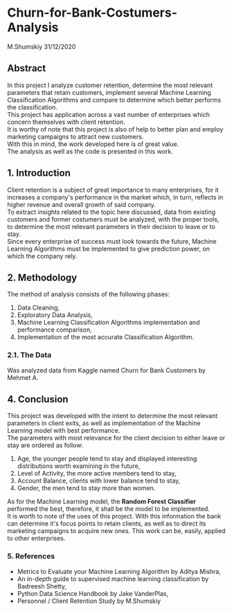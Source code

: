 # Churn-for-Bank-Costumers-Analysis
M.Shumskiy 31/12/2020  
## Abstract  
In this project I analyze customer retention, determine the most relevant parameters that retain customers, implement several Machine Learning Classification Algorithms and compare to determine which better performs the classification.  
This project has application across a vast number of enterprises which concern themselves with client retention.  
It is worthy of note that this project is also of help to better plan and employ marketing campaigns to attract new customers.  
With this in mind, the work developed here is of great value.  
The analysis as well as the code is presented in this work.

## 1. Introduction  
Client retention is a subject of great importance to many enterprises, for it increases a company's performance in the market which, in turn, reflects in higher revenue and overall growth of said company.  
To extract insights related to the topic here discussed, data from existing customers and former costumers must be analyzed, with the proper tools, to determine the most relevant parameters in their decision to leave or to stay.  
Since every enterprise of success must look towards the future, Machine Learning Algorithms must be implemented to give prediction power, on which the company rely.
 
## 2. Methodology 
The method of analysis consists of the following phases:  
 1. Data Cleaning,  
 2. Exploratory Data Analysis,  
 3. Machine Learning Classification Algorithms implementation and performance comparison,  
 4. Implementation of the most accurate Classification Algorithm.  

### 2.1. The Data  
Was analyzed data from Kaggle named Churn for Bank Customers by Mehmet A.  
## 4. Conclusion  
This project was developed with the intent to determine the most relevant parameters in client exits, as well as implementation of the Machine Learning model with best performance.  
The parameters with most relevance for the client decision to either leave or stay are ordered as follow:  
 1. Age, the younger people tend to stay and displayed interesting distributions worth examining in the future,  
 2. Level of Activity, the more active members tend to stay,  
 3. Account Balance, clients with lower balance tend to stay,  
 4. Gender, the men tend to stay more than women.  
 
As for the Machine Learning model, the **Random Forest Classifier** performed the best, therefore, it shall be the model to be implemented.  
It is worth to note of the uses of this project. With this information the bank can determine it's focus points to retain clients, as well as to direct its marketing campaigns to acquire new ones. This work can be, easily, applied to other enterprises.
### 5. References  
 - Metrics to Evaluate your Machine Learning Algorithm by Aditya Mishra,  
 - An in-depth guide to supervised machine learning classification by Badreesh Shetty,  
 - Python Data Science Handbook by Jake VanderPlas,  
 - Personnel / Client Retention Study by M.Shumskiy

